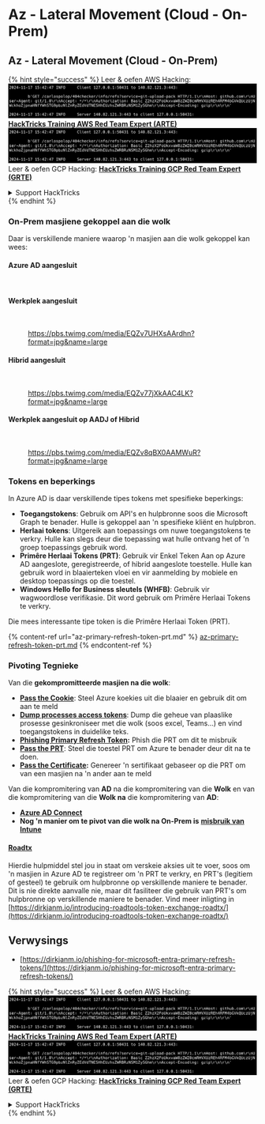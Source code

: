 # Az - Lateral Movement (Cloud - On-Prem)

## Az - Lateral Movement (Cloud - On-Prem)

{% hint style="success" %}
Leer & oefen AWS Hacking:<img src="../../../.gitbook/assets/image (1).png" alt="" data-size="line">[**HackTricks Training AWS Red Team Expert (ARTE)**](https://training.hacktricks.xyz/courses/arte)<img src="../../../.gitbook/assets/image (1).png" alt="" data-size="line">\
Leer & oefen GCP Hacking: <img src="../../../.gitbook/assets/image (2).png" alt="" data-size="line">[**HackTricks Training GCP Red Team Expert (GRTE)**<img src="../../../.gitbook/assets/image (2).png" alt="" data-size="line">](https://training.hacktricks.xyz/courses/grte)

<details>

<summary>Support HackTricks</summary>

* Kyk na die [**subskripsie planne**](https://github.com/sponsors/carlospolop)!
* **Sluit aan by die** 💬 [**Discord groep**](https://discord.gg/hRep4RUj7f) of die [**telegram groep**](https://t.me/peass) of **volg** ons op **Twitter** 🐦 [**@hacktricks\_live**](https://twitter.com/hacktricks\_live)**.**
* **Deel hacking truuks deur PRs in te dien na die** [**HackTricks**](https://github.com/carlospolop/hacktricks) en [**HackTricks Cloud**](https://github.com/carlospolop/hacktricks-cloud) github repos.

</details>
{% endhint %}

### On-Prem masjiene gekoppel aan die wolk

Daar is verskillende maniere waarop 'n masjien aan die wolk gekoppel kan wees:

#### Azure AD aangesluit

<figure><img src="../../../.gitbook/assets/image (259).png" alt=""><figcaption></figcaption></figure>

#### Werkplek aangesluit

<figure><img src="../../../.gitbook/assets/image (222).png" alt=""><figcaption><p><a href="https://pbs.twimg.com/media/EQZv7UHXsAArdhn?format=jpg&#x26;name=large">https://pbs.twimg.com/media/EQZv7UHXsAArdhn?format=jpg&#x26;name=large</a></p></figcaption></figure>

#### Hibrid aangesluit

<figure><img src="../../../.gitbook/assets/image (178).png" alt=""><figcaption><p><a href="https://pbs.twimg.com/media/EQZv77jXkAAC4LK?format=jpg&#x26;name=large">https://pbs.twimg.com/media/EQZv77jXkAAC4LK?format=jpg&#x26;name=large</a></p></figcaption></figure>

#### Werkplek aangesluit op AADJ of Hibrid

<figure><img src="../../../.gitbook/assets/image (252).png" alt=""><figcaption><p><a href="https://pbs.twimg.com/media/EQZv8qBX0AAMWuR?format=jpg&#x26;name=large">https://pbs.twimg.com/media/EQZv8qBX0AAMWuR?format=jpg&#x26;name=large</a></p></figcaption></figure>

### Tokens en beperkings <a href="#tokens-and-limitations" id="tokens-and-limitations"></a>

In Azure AD is daar verskillende tipes tokens met spesifieke beperkings:

* **Toegangstokens**: Gebruik om API's en hulpbronne soos die Microsoft Graph te benader. Hulle is gekoppel aan 'n spesifieke kliënt en hulpbron.
* **Herlaai tokens**: Uitgereik aan toepassings om nuwe toegangstokens te verkry. Hulle kan slegs deur die toepassing wat hulle ontvang het of 'n groep toepassings gebruik word.
* **Primêre Herlaai Tokens (PRT)**: Gebruik vir Enkel Teken Aan op Azure AD aangeslote, geregistreerde, of hibrid aangeslote toestelle. Hulle kan gebruik word in blaaierteken vloei en vir aanmelding by mobiele en desktop toepassings op die toestel.
* **Windows Hello for Business sleutels (WHFB)**: Gebruik vir wagwoordlose verifikasie. Dit word gebruik om Primêre Herlaai Tokens te verkry.

Die mees interessante tipe token is die Primêre Herlaai Token (PRT).

{% content-ref url="az-primary-refresh-token-prt.md" %}
[az-primary-refresh-token-prt.md](az-primary-refresh-token-prt.md)
{% endcontent-ref %}

### Pivoting Tegnieke

Van die **gekompromitteerde masjien na die wolk**:

* [**Pass the Cookie**](az-pass-the-cookie.md): Steel Azure koekies uit die blaaier en gebruik dit om aan te meld
* [**Dump processes access tokens**](az-processes-memory-access-token.md): Dump die geheue van plaaslike prosesse gesinkroniseer met die wolk (soos excel, Teams...) en vind toegangstokens in duidelike teks.
* [**Phishing Primary Refresh Token**](az-phishing-primary-refresh-token-microsoft-entra.md)**:** Phish die PRT om dit te misbruik
* [**Pass the PRT**](pass-the-prt.md): Steel die toestel PRT om Azure te benader deur dit na te doen.
* [**Pass the Certificate**](az-pass-the-certificate.md)**:** Genereer 'n sertifikaat gebaseer op die PRT om van een masjien na 'n ander aan te meld

Van die kompromitering van **AD** na die kompromitering van die **Wolk** en van die kompromitering van die **Wolk na** die kompromitering van **AD**:

* [**Azure AD Connect**](azure-ad-connect-hybrid-identity/)
* **Nog 'n manier om te pivot van die wolk na On-Prem is** [**misbruik van Intune**](../az-services/intune.md)

#### [Roadtx](https://github.com/dirkjanm/ROADtools)

Hierdie hulpmiddel stel jou in staat om verskeie aksies uit te voer, soos om 'n masjien in Azure AD te registreer om 'n PRT te verkry, en PRT's (legitiem of gesteel) te gebruik om hulpbronne op verskillende maniere te benader. Dit is nie direkte aanvalle nie, maar dit fasiliteer die gebruik van PRT's om hulpbronne op verskillende maniere te benader. Vind meer inligting in [https://dirkjanm.io/introducing-roadtools-token-exchange-roadtx/](https://dirkjanm.io/introducing-roadtools-token-exchange-roadtx/)

## Verwysings

* [https://dirkjanm.io/phishing-for-microsoft-entra-primary-refresh-tokens/](https://dirkjanm.io/phishing-for-microsoft-entra-primary-refresh-tokens/)

{% hint style="success" %}
Leer & oefen AWS Hacking:<img src="../../../.gitbook/assets/image (1).png" alt="" data-size="line">[**HackTricks Training AWS Red Team Expert (ARTE)**](https://training.hacktricks.xyz/courses/arte)<img src="../../../.gitbook/assets/image (1).png" alt="" data-size="line">\
Leer & oefen GCP Hacking: <img src="../../../.gitbook/assets/image (2).png" alt="" data-size="line">[**HackTricks Training GCP Red Team Expert (GRTE)**<img src="../../../.gitbook/assets/image (2).png" alt="" data-size="line">](https://training.hacktricks.xyz/courses/grte)

<details>

<summary>Support HackTricks</summary>

* Kyk na die [**subskripsie planne**](https://github.com/sponsors/carlospolop)!
* **Sluit aan by die** 💬 [**Discord groep**](https://discord.gg/hRep4RUj7f) of die [**telegram groep**](https://t.me/peass) of **volg** ons op **Twitter** 🐦 [**@hacktricks\_live**](https://twitter.com/hacktricks\_live)**.**
* **Deel hacking truuks deur PRs in te dien na die** [**HackTricks**](https://github.com/carlospolop/hacktricks) en [**HackTricks Cloud**](https://github.com/carlospolop/hacktricks-cloud) github repos.

</details>
{% endhint %}
